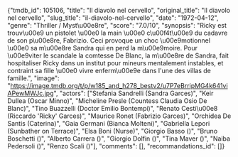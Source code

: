 {"tmdb_id": 105106, "title": "Il diavolo nel cervello", "original_title": "Il diavolo nel cervello", "slug_title": "il-diavolo-nel-cervello", "date": "1972-04-12", "genre": "Thriller / Myst\u00e8re", "score": "7.0/10", "synopsis": "Ricky est trouv\u00e9 un pistolet \u00e0 la main \u00e0 c\u00f4t\u00e9 du cadavre de son p\u00e8re, Fabrizio. Ceci provoque un choc \u00e9motionnel \u00e0 sa m\u00e8re Sandra qui en perd la m\u00e9moire.  Pour \u00e9viter le scandale la comtesse De Blanc, la m\u00e8re de Sandra, fait hospitaliser Ricky dans un institut pour mineurs mentalement instables, et contraint sa fille \u00e0 vivre enferm\u00e9e dans l'une des villas de famille.", "image": "https://image.tmdb.org/t/p/w185_and_h278_bestv2/u7P7eBrripMG4k641viAPewMWJc.jpg", "actors": ["Stefania Sandrelli (Sandra Garces)", "Keir Dullea (Oscar Minno)", "Micheline Presle (Countess Claudia Osio De Blanc)", "Tino Buazzelli (Doctor Emilio Bontempi)", "Renato Cesti\u00e8 (Riccardo 'Ricky' Garces)", "Maurice Ronet (Fabrizio Garces)", "Orchidea De Santis (Caterina)", "Gaia Germani (Bianca Molteni)", "Gabriella Lepori (Sunbather on Terrace)", "Elsa Boni (Nurse)", "Giorgio Basso ()", "Bruno Boschetti ()", "Alberto Carrera ()", "Giorgio Dolfin ()", "Tina Maver ()", "Naiba Pedersoli ()", "Renzo Scali ()"], "comments": [], "recommandations_id": []}